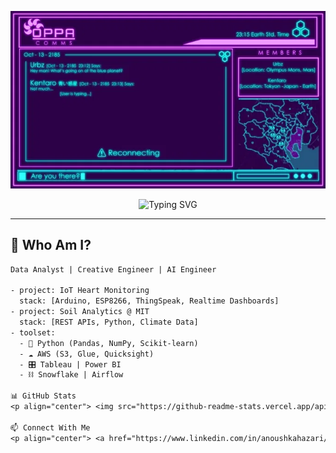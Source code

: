 <p align="center">
  <img src="https://github.com/Nush001/Nush001/blob/main/create-cyberpunk-terminal-images.gif?raw=true" width="800"/>
</p>

<p align="center">
  <img src="https://readme-typing-svg.demolab.com?font=Fira+Code&size=24&pause=1000&center=true&vCenter=true&width=650&lines=Cyberpunk+Data+Artist+%F0%9F%A7%91%E2%80%8D%F0%9F%92%BB;Cloud+Slinger+%7C+ML+Nerd+%7C+Dashboard+DJ;Turning+Raw+Data+into+Sci-Fi+Insights" alt="Typing SVG" />
</p>

---

## 🌌 Who Am I?

```txt
Data Analyst | Creative Engineer | AI Engineer 

- project: IoT Heart Monitoring
  stack: [Arduino, ESP8266, ThingSpeak, Realtime Dashboards]
- project: Soil Analytics @ MIT
  stack: [REST APIs, Python, Climate Data]
- toolset:
  - 🐍 Python (Pandas, NumPy, Scikit-learn)
  - ☁️ AWS (S3, Glue, Quicksight)
  - 🎛 Tableau | Power BI
  - ⛓ Snowflake | Airflow

📊 GitHub Stats
<p align="center"> <img src="https://github-readme-stats.vercel.app/api?username=Nush001&theme=radical&show_icons=true&hide_border=true" height="180px"/> <img src="https://github-readme-stats.vercel.app/api/top-langs/?username=Nush001&layout=compact&theme=radical&hide_border=true" height="180px"/> </p>

📫 Connect With Me
<p align="center"> <a href="https://www.linkedin.com/in/anoushkahazari/"> <img src="https://img.shields.io/badge/LinkedIn-Cyber_Link-0A66C2?style=for-the-badge&logo=linkedin&logoColor=white"/> </a> <a href="mailto:anoushkahazari231@gmail.com"> <img src="https://img.shields.io/badge/Gmail-Anoushka_Direct-D14836?style=for-the-badge&logo=gmail&logoColor=white"/> </a> </p>
